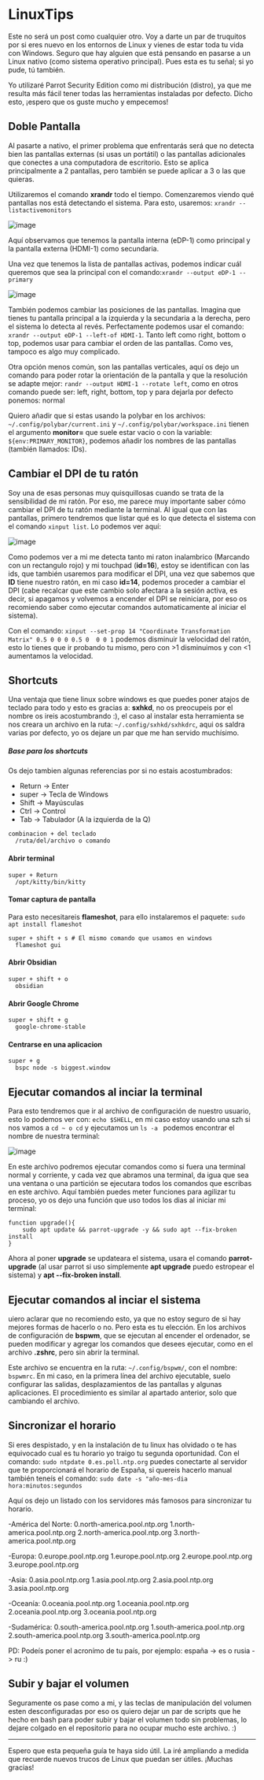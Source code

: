 # LinuxTips
Este no será un post como cualquier otro. Voy a darte un par de truquitos por si eres nuevo en los entornos de Linux y vienes de estar toda tu vida con Windows. Seguro que hay alguien que está pensando en pasarse a un Linux nativo (como sistema operativo principal). Pues esta es tu señal; si yo pude, tú también.

Yo utilizaré Parrot Security Edition como mi distribución (distro), ya que me resulta más fácil tener todas las herramientas instaladas por defecto. Dicho esto, ¡espero que os guste mucho y empecemos!


## Doble Pantalla
Al pasarte a nativo, el primer problema que enfrentarás será que no detecta bien las pantallas externas (si usas un portátil) o las pantallas adicionales que conectes a una computadora de escritorio. Esto se aplica principalmente a 2 pantallas, pero también se puede aplicar a 3 o las que quieras.

Utilizaremos el comando **xrandr** todo el tiempo. Comenzaremos viendo qué pantallas nos está detectando el sistema. Para esto, usaremos: `xrandr --listactivemonitors`

![image](https://github.com/Llo0zy/LinuxTips/assets/108870244/ece6c062-2bde-4324-862b-dbd789822241)

Aquí observamos que tenemos la pantalla interna (eDP-1) como principal y la pantalla externa (HDMI-1) como secundaria.

Una vez que tenemos la lista de pantallas activas, podemos indicar cuál queremos que sea la principal con el comando:`xrandr --output eDP-1 --primary`

![image](https://github.com/Llo0zy/LinuxTips/assets/108870244/fe410f9b-6182-4b26-a493-1027ddf4c147)

También podemos cambiar las posiciones de las pantallas. Imagina que tienes tu pantalla principal a la izquierda y la secundaria a la derecha, pero el sistema lo detecta al revés. Perfectamente podemos usar el comando: `xrandr --output eDP-1 --left-of HDMI-1`. Tanto left como right, bottom o top, podemos usar para cambiar el orden de las pantallas. Como ves, tampoco es algo muy complicado.

Otra opción menos común, son las pantallas verticales, aquí os dejo un comando para poder rotar la orientación de la pantalla y que la resolución se adapte mejor: ``randr --output HDMI-1 --rotate left``, como en otros comando puede ser: left, right, bottom, top y para dejarla por defecto ponemos: normal

Quiero añadir que si estas usando la polybar en los archivos: ``~/.config/polybar/current.ini`` y ``~/.config/polybar/workspace.ini`` tienen el argumento **monitor=** que suele estar vacio o con la variable: ``${env:PRIMARY_MONITOR}``, podemos añadir los nombres de las pantallas (también llamados: IDs).



## Cambiar el DPI de tu ratón
Soy una de esas personas muy quisquillosas cuando se trata de la sensibilidad de mi ratón. Por eso, me parece muy importante saber cómo cambiar el DPI de tu ratón mediante la terminal. Al igual que con las pantallas, primero tendremos que listar qué es lo que detecta el sistema con el comando ``xinput list``. Lo podemos ver aquí:

![image](https://github.com/Llo0zy/LinuxTips/assets/108870244/5d3239c3-3acf-41db-9b24-62fed953bd16)

Como podemos ver a mi me detecta tanto mi raton inalambrico (Marcando con un rectangulo rojo) y mi touchpad (**id=16**), estoy se identifican con las ids, que también usaremos para modificar el DPI, una vez que sabemos que **ID** tiene nuestro ratón, en mi caso **id=14**, podemos proceder a cambiar el DPI (cabe recalcar que este cambio solo afectara a la sesión activa, es decir, si apagamos y volvemos a encender el DPI se reiniciara, por eso os recomiendo saber como ejecutar comandos automaticamente al iniciar el sistema).

Con el comando: ```xinput --set-prop 14 "Coordinate Transformation Matrix" 0.5 0 0 0 0.5 0  0 0 1``` podemos disminuir la velocidad del ratón, esto lo tienes que ir probando tu mismo, pero con >1 disminuimos y con <1 aumentamos la velocidad.


## Shortcuts
Una ventaja que tiene linux sobre windows es que puedes poner atajos de teclado para todo y esto es gracias a: **sxhkd**, no os preocupeis por el nombre os ireis acostumbrando :), el caso al instalar esta herramienta se nos creara un archivo en la ruta: ``~/.config/sxhkd/sxhkdrc``, aqui os saldra varias por defecto, yo os dejare un par que me han servido muchísimo.

##### Base para los shortcuts
Os dejo tambien algunas referencias por si no estais acostumbrados:
- Return -> Enter
- super -> Tecla de Windows
- Shift -> Mayúsculas
- Ctrl -> Control
- Tab -> Tabulador (A la izquierda de la Q)
```
combinacion + del teclado
  /ruta/del/archivo o comando
```

#### Abrir terminal
```
super + Return
  /opt/kitty/bin/kitty
```

#### Tomar captura de pantalla
Para esto necesitareis **flameshot**, para ello instalaremos el paquete: ``sudo apt install flameshot``
```
super + shift + s # El mismo comando que usamos en windows
  flameshot gui 
```

#### Abrir Obsidian
```
super + shift + o
  obsidian
```

#### Abrir Google Chrome
```
super + shift + g
  google-chrome-stable
```

#### Centrarse en una aplicacion
```
super + g
  bspc node -s biggest.window
```



## Ejecutar comandos al inciar la terminal
Para esto tendremos que ir al archivo de configuración de nuestro usuario, esto lo podemos ver con: ``echo $SHELL``, en mi caso estoy usando una szh si nos vamos a ``cd ~ o cd`` y ejecutamos un ``ls -a `` podemos encontrar el nombre de nuestra terminal:

![image](https://github.com/Llo0zy/LinuxTips/assets/108870244/8db25c4b-9347-4e59-9ade-dda8fe254aba)

En este archivo podremos ejecutar comandos como si fuera una terminal normal y corriente, y cada vez que abramos una terminal, da igua que sea una ventana o una partición se ejecutara todos los comandos que escribas en este archivo.
Aquí también puedes meter funciones para agilizar tu proceso, yo os dejo una función que uso todos los dias al iniciar mi terminal:
```
function upgrade(){
    sudo apt update && parrot-upgrade -y && sudo apt --fix-broken  install
}
```

Ahora al poner **upgrade** se updateara el sistema, usara el comando **parrot-upgrade** (al usar parrot si uso simplemente **apt upgrade** puedo estropear el sistema) y **apt --fix-broken install**.

## Ejecutar comandos al inciar el sistema
uiero aclarar que no recomiendo esto, ya que no estoy seguro de si hay mejores formas de hacerlo o no. Pero esta es tu elección. En los archivos de configuración de **bspwm**, que se ejecutan al encender el ordenador, se pueden modificar y agregar los comandos que desees ejecutar, como en el archivo **.zshrc**, pero sin abrir la terminal.

Este archivo se encuentra en la ruta: `~/.config/bspwm/`, con el nombre: `bspwmrc`. En mi caso, en la primera línea del archivo ejecutable, suelo configurar las salidas, desplazamientos de las pantallas y algunas aplicaciones. El procedimiento es similar al apartado anterior, solo que cambiando el archivo.

## Sincronizar el horario
Si eres despistado, y en la instalación de tu linux has olvidado o te has equivocado cual es tu horario yo traigo tu segunda oportunidad.
Con el comando: `sudo ntpdate 0.es.poll.ntp.org` puedes conectarte al servidor que te proporcionará el horario de España, si quereis hacerlo manual también teneís el comando: 
`sudo date -s "año-mes-dia hora:minutos:segundos`

Aquí os dejo un listado con los servidores más famosos para sincronizar tu horario.

-América del Norte:
  0.north-america.pool.ntp.org
  1.north-america.pool.ntp.org
  2.north-america.pool.ntp.org
  3.north-america.pool.ntp.org
  
-Europa:
  0.europe.pool.ntp.org
  1.europe.pool.ntp.org
  2.europe.pool.ntp.org
  3.europe.pool.ntp.org

-Asia:
  0.asia.pool.ntp.org
  1.asia.pool.ntp.org
  2.asia.pool.ntp.org
  3.asia.pool.ntp.org
  
-Oceanía:
  0.oceania.pool.ntp.org
  1.oceania.pool.ntp.org
  2.oceania.pool.ntp.org
  3.oceania.pool.ntp.org

-Sudamérica:
  0.south-america.pool.ntp.org
  1.south-america.pool.ntp.org
  2.south-america.pool.ntp.org
  3.south-america.pool.ntp.org

PD: Podeís poner el acronímo de tu país, por ejemplo: españa -> es o rusia -> ru :)

## Subir y bajar el volumen
Seguramente os pase como a mi, y las teclas de manipulación del volumen esten desconfiguradas por eso os quiero dejar un par de scripts que he hecho en bash para poder subir y bajar el volumen todo sin problemas, lo dejare colgado en el repositorio para no ocupar mucho este archivo. :)

<hr>

Espero que esta pequeña guía te haya sido útil. La iré ampliando a medida que recuerde nuevos trucos de Linux que puedan ser útiles. ¡Muchas gracias!
